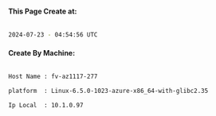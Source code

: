 
   
#### This Page Create at:

```bash

2024-07-23 - 04:54:56 UTC

```

#### Create By Machine:

```bash

Host Name : fv-az1117-277

platform  : Linux-6.5.0-1023-azure-x86_64-with-glibc2.35

Ip Local  : 10.1.0.97

```

